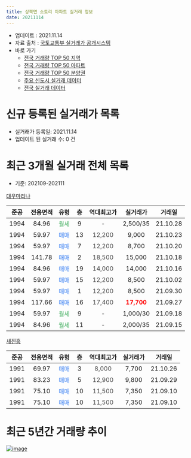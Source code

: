 ```yaml
---
title: 상북면 소토리 아파트 실거래 정보
date: 20211114
---
```


* 업데이트 : 2021.11.14
* 자료 출처 : [국토교통부 실거래가 공개시스템](http://rt.molit.go.kr)
* 바로 가기
    * [전국 거래량 TOP 50 지역](https://apt-info.github.io/apt-trade-info/tr)
    * [전국 거래량 TOP 50 아파트](https://apt-info.github.io/apt-trade-info/ta)
    * [전국 거래량 TOP 50 분양권](https://apt-info.github.io/apt-trade-info/tb)
    * [주요 신도시 실거래 데이터](https://apt-info.github.io/apt-trade-info/newtown)
    * [전국 실거래 데이터](https://apt-info.github.io/apt-trade-info/all)



<script async src="https://pagead2.googlesyndication.com/pagead/js/adsbygoogle.js"></script>
<!-- 기본광고 -->
<ins class="adsbygoogle"
     style="display:block"
     data-ad-client="ca-pub-1142216861245946"
     data-ad-slot="4805727019"
     data-ad-format="auto"
     data-full-width-responsive="true"></ins>
<script>
     (adsbygoogle = window.adsbygoogle || []).push({});
</script>


# 신규 등록된 실거래가 목록

* 실거래가 등록일: 2021.11.14
* 업데이트 된 실거래 수: 0 건




<script async src="https://pagead2.googlesyndication.com/pagead/js/adsbygoogle.js"></script>
<!-- 기본광고 -->
<ins class="adsbygoogle"
     style="display:block"
     data-ad-client="ca-pub-1142216861245946"
     data-ad-slot="4805727019"
     data-ad-format="auto"
     data-full-width-responsive="true"></ins>
<script>
     (adsbygoogle = window.adsbygoogle || []).push({});
</script>


# 최근 3개월 실거래 전체 목록
* 기준: 202109-202111


[대우마리나](https://search.naver.com/search.naver?query=%EB%8C%80%EC%9A%B0%EB%A7%88%EB%A6%AC%EB%82%98)

|준공|전용면적|유형|층|역대최고가|실거래가|거래일|
|:---:|:---:|:---:|:---:|:---:|:---:|:---:|
|1994|84.96|<span style="color:#34A853">월세</span>|9|<span style="color:#444444">-</span>|2,500/35|21.10.28|
|1994|59.97|<span style="color:#4285F3">매매</span>|13|<span style="color:#444444">12,200</span>|9,000|21.10.23|
|1994|59.97|<span style="color:#4285F3">매매</span>|7|<span style="color:#444444">12,200</span>|8,700|21.10.20|
|1994|141.78|<span style="color:#4285F3">매매</span>|2|<span style="color:#444444">18,500</span>|15,000|21.10.18|
|1994|84.96|<span style="color:#4285F3">매매</span>|19|<span style="color:#444444">14,000</span>|14,000|21.10.16|
|1994|59.97|<span style="color:#4285F3">매매</span>|15|<span style="color:#444444">12,200</span>|8,500|21.10.02|
|1994|59.97|<span style="color:#4285F3">매매</span>|1|<span style="color:#444444">12,200</span>|8,500|21.09.30|
|1994|117.66|<span style="color:#4285F3">매매</span>|16|<span style="color:#444444">17,400</span>|<b><span style="color:#FF0000">17,700</span></b>|21.09.27|
|1994|59.97|<span style="color:#34A853">월세</span>|9|<span style="color:#444444">-</span>|1,000/30|21.09.18|
|1994|84.96|<span style="color:#34A853">월세</span>|11|<span style="color:#444444">-</span>|2,000/35|21.09.15|

[새진흥](https://search.naver.com/search.naver?query=%EC%83%88%EC%A7%84%ED%9D%A5)

|준공|전용면적|유형|층|역대최고가|실거래가|거래일|
|:---:|:---:|:---:|:---:|:---:|:---:|:---:|
|1991|69.97|<span style="color:#4285F3">매매</span>|3|<span style="color:#444444">8,000</span>|7,700|21.10.26|
|1991|83.23|<span style="color:#4285F3">매매</span>|5|<span style="color:#444444">12,900</span>|9,800|21.09.29|
|1991|75.10|<span style="color:#4285F3">매매</span>|10|<span style="color:#444444">11,500</span>|7,350|21.09.10|
|1991|75.10|<span style="color:#4285F3">매매</span>|10|<span style="color:#444444">11,500</span>|7,350|21.09.10|



<script async src="https://pagead2.googlesyndication.com/pagead/js/adsbygoogle.js"></script>
<!-- 기본광고 -->
<ins class="adsbygoogle"
     style="display:block"
     data-ad-client="ca-pub-1142216861245946"
     data-ad-slot="4805727019"
     data-ad-format="auto"
     data-full-width-responsive="true"></ins>
<script>
     (adsbygoogle = window.adsbygoogle || []).push({});
</script>


# 최근 5년간 거래량 추이


<div style="width:100%;">
    <canvas id="deal_progress" height="200"></canvas>
</div>

<script>
new Chart(document.getElementById("deal_progress"), {
    type: 'line',
    data: {
        labels: ['16.01','16.02','16.03','16.04','16.05','16.06','16.07','16.08','16.09','16.10','16.11','16.12','17.01','17.02','17.03','17.04','17.05','17.06','17.07','17.08','17.09','17.10','17.11','17.12','18.01','18.02','18.03','18.04','18.05','18.06','18.07','18.08','18.09','18.10','18.11','18.12','19.01','19.02','19.03','19.04','19.05','19.06','19.07','19.08','19.09','19.10','19.11','19.12','20.01','20.02','20.03','20.04','20.05','20.06','20.07','20.08','20.09','20.10','20.11','20.12','21.01','21.02','21.03','21.04','21.05','21.06','21.07','21.08','21.09','21.10'],
        datasets: [{
            label: '매매/분양권',
            data: [2,3,6,7,6,3,6,5,10,4,6,3,5,3,3,2,6,7,5,4,5,2,2,0,5,3,1,5,1,0,2,1,1,3,5,4,4,2,5,2,2,6,3,2,1,4,0,1,2,3,1,3,1,2,8,1,5,3,10,8,4,7,4,2,6,5,7,11,5,6],
            borderColor: "rgba(66, 133, 243, 1)",
            backgroundColor: "rgba(66, 133, 243, 0.05)",
            borderWidth: 1,
            pointRadius: 0,
            fill: false,
            lineTension: 0
        },{
            label: '전/월세',
            data: [1,1,1,2,0,1,1,2,0,4,0,2,1,2,1,1,2,3,2,2,3,1,0,1,1,0,1,2,1,1,2,2,1,3,1,1,1,2,1,4,0,2,0,1,0,1,1,1,1,4,1,1,1,2,2,7,3,4,1,3,1,1,5,0,1,2,1,4,2,1],
            borderColor: "rgba(255, 90, 0, 1)",
            backgroundColor: "rgba(255, 90, 0, 0.05)",
            borderWidth: 1,
            pointRadius: 0,
            fill: false,
            lineTension: 0
        },{
            label: '합계',
            data: [3,4,7,9,6,4,7,7,10,8,6,5,6,5,4,3,8,10,7,6,8,3,2,1,6,3,2,7,2,1,4,3,2,6,6,5,5,4,6,6,2,8,3,3,1,5,1,2,3,7,2,4,2,4,10,8,8,7,11,11,5,8,9,2,7,7,8,15,7,7],
            borderColor: "rgba(0, 0, 0, 1)",
            backgroundColor: "rgba(0, 0, 0, 0.03)",
            borderWidth: 0.1,
            pointRadius: 0,
            fill: true,
            lineTension: 0
        }
        ]
    },
    options: {
        responsive: true,
        title: {
            display: false
        },
        tooltips: {
            mode: 'index',
            intersect: false
        },
        hover: {
            mode: 'nearest',
            intersect: true
        },
        scales: {
            xAxes: [{
                display: true,
                scaleLabel: {
                    display: true,
                    labelString: '년/월'
                }
            }],
            yAxes: [{
                display: true,
                ticks: {
                    suggestedMin: 0,
                },
                scaleLabel: {
                    display: true,
                    labelString: '실거래 수'
                }
            }]
        }
    }
});

</script>


[![image](https://apt-info.github.io/images/2020-01-03-apt-trade-info/1024x500.png)](https://play.google.com/store/apps/details?id=com.aptinfo.apttradeinfo)

